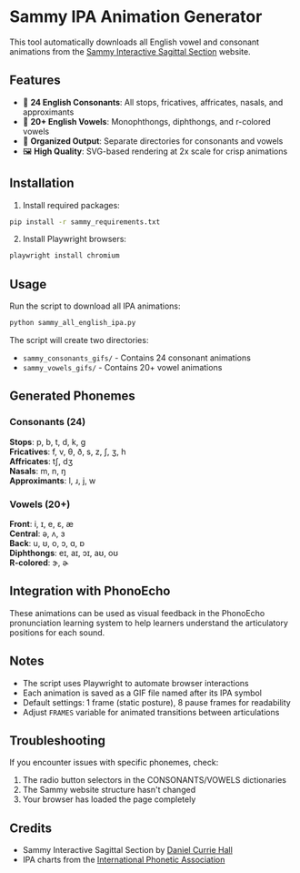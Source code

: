 # Sammy IPA Animation Generator

This tool automatically downloads all English vowel and consonant animations from the [Sammy Interactive Sagittal Section](https://incl.pl/sammy/) website.

## Features

- 🎯 **24 English Consonants**: All stops, fricatives, affricates, nasals, and approximants
- 🎵 **20+ English Vowels**: Monophthongs, diphthongs, and r-colored vowels
- 📁 **Organized Output**: Separate directories for consonants and vowels
- 🖼️ **High Quality**: SVG-based rendering at 2x scale for crisp animations

## Installation

1. Install required packages:
```bash
pip install -r sammy_requirements.txt
```

2. Install Playwright browsers:
```bash
playwright install chromium
```

## Usage

Run the script to download all IPA animations:

```bash
python sammy_all_english_ipa.py
```

The script will create two directories:
- `sammy_consonants_gifs/` - Contains 24 consonant animations
- `sammy_vowels_gifs/` - Contains 20+ vowel animations

## Generated Phonemes

### Consonants (24)
**Stops**: p, b, t, d, k, g  
**Fricatives**: f, v, θ, ð, s, z, ʃ, ʒ, h  
**Affricates**: tʃ, dʒ  
**Nasals**: m, n, ŋ  
**Approximants**: l, ɹ, j, w  

### Vowels (20+)
**Front**: i, ɪ, e, ɛ, æ  
**Central**: ə, ʌ, ɜ  
**Back**: u, ʊ, o, ɔ, ɑ, ɒ  
**Diphthongs**: eɪ, aɪ, ɔɪ, aʊ, oʊ  
**R-colored**: ɝ, ɚ  

## Integration with PhonoEcho

These animations can be used as visual feedback in the PhonoEcho pronunciation learning system to help learners understand the articulatory positions for each sound.

## Notes

- The script uses Playwright to automate browser interactions
- Each animation is saved as a GIF file named after its IPA symbol
- Default settings: 1 frame (static posture), 8 pause frames for readability
- Adjust `FRAMES` variable for animated transitions between articulations

## Troubleshooting

If you encounter issues with specific phonemes, check:
1. The radio button selectors in the CONSONANTS/VOWELS dictionaries
2. The Sammy website structure hasn't changed
3. Your browser has loaded the page completely

## Credits

- Sammy Interactive Sagittal Section by [Daniel Currie Hall](http://incl.pl/dch/)
- IPA charts from the [International Phonetic Association](https://www.internationalphoneticassociation.org/)
